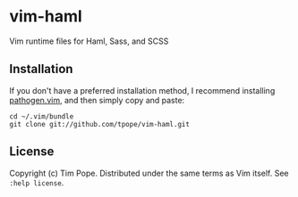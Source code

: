 # vim-haml

Vim runtime files for Haml, Sass, and SCSS

## Installation

If you don't have a preferred installation method, I recommend
installing [pathogen.vim](https://github.com/tpope/vim-pathogen), and
then simply copy and paste:

    cd ~/.vim/bundle
    git clone git://github.com/tpope/vim-haml.git

## License

Copyright (c) Tim Pope.  Distributed under the same terms as Vim itself.
See `:help license`.
